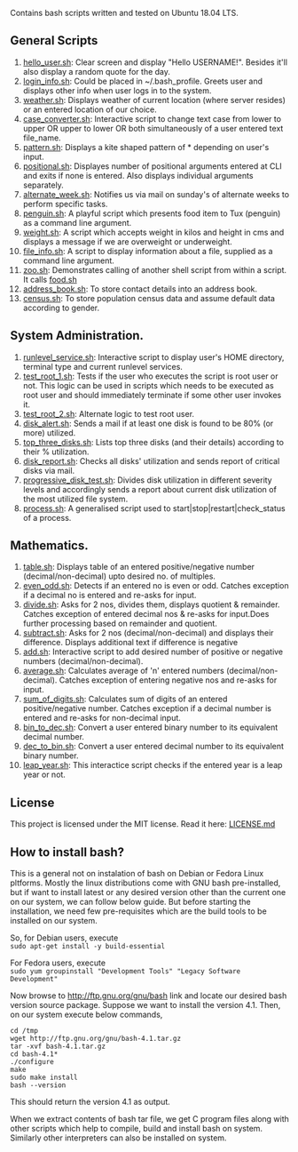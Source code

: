 Contains bash scripts written and tested on Ubuntu 18.04 LTS.

## General Scripts
1. [hello_user.sh](scripts/hello_user.sh): Clear screen and display "Hello USERNAME!". Besides it'll also display a random quote for the day.
2. [login_info.sh](scripts/login_info.sh): Could be placed in ~/.bash_profile. Greets user and displays other info when user logs in to the system.
3. [weather.sh](scripts/weather.sh): Displays weather of current location (where server resides) or an entered location of our choice.
4. [case_converter.sh](scripts/case_converter.sh): Interactive script to change text case from lower to upper OR upper to lower OR both simultaneously of a user entered text file_name.
5. [pattern.sh](scripts/pattern.sh): Displays a kite shaped pattern of * depending on user's input.
6. [positional.sh](scripts/positional.sh): Displayes number of positional arguments entered at CLI and exits if none is entered. Also displays individual arguments separately.
7. [alternate_week.sh](scripts/alternate_week.sh): Notifies us via mail on sunday's of alternate weeks to perform specific tasks.
8. [penguin.sh](scripts/penguin.sh): A playful script which presents food item to Tux (penguin) as a command line argument.
9. [weight.sh](scripts/weight.sh): A script which accepts weight in kilos and height in cms and displays a message if we are overweight or underweight.
10. [file_info.sh](scripts/file_info.sh): A script to display information about a file, supplied as a command line argument.
11. [zoo.sh](scriipts/zoo.sh): Demonstrates calling of another shell script from within a script. It calls [food.sh](scripts/food.sh)
12. [address_book.sh](scripts/address_book.sh): To store contact details into an address book.
13. [census.sh](scripts/census.sh): To store population census data and assume default data according to gender.

## System Administration.
1. [runlevel_service.sh](scripts/runlevel_service.sh): Interactive script to display user's HOME directory, terminal type and current runlevel services.
2. [test_root_1.sh](scripts/test_root_1.sh): Tests if the user who executes the script is root user or not. This logic can be used in scripts which needs to be executed as root user and should immediately terminate if some other user invokes it.
3. [test_root_2.sh](scripts/test_root_2.sh): Alternate logic to test root user.
4. [disk_alert.sh](scripts/disk_alert.sh): Sends a mail if at least one disk is found to be 80% (or more) utilized.
5. [top_three_disks.sh](scripts/top_three_disks.sh): Lists top three disks (and their details) according to their % utilization.
6. [disk_report.sh](scripts/disk_report.sh): Checks all disks' utilization and sends report of critical disks via mail.
7. [progressive_disk_test.sh](scripts/progressive_disk_test.sh): Divides disk utilization in different severity levels and accordingly sends a report about current disk utilization of the most utilized file system.
8. [process.sh](scripts/process.sh): A generalised script used to start|stop|restart|check_status of a process.

## Mathematics.
1. [table.sh](scripts/table.sh): Displays table of an entered positive/negative number (decimal/non-decimal) upto desired no. of multiples.
2. [even_odd.sh](scripts/even_odd.sh): Detects if an entered no is even or odd. Catches exception if a decimal no is entered and re-asks for input.
3. [divide.sh](scripts/divide.sh): Asks for 2 nos, divides them, displays quotient & remainder. Catches exception of entered decimal nos & re-asks for input.Does further processing based on remainder and quotient.
4. [subtract.sh](scripts/subtract.sh): Asks for 2 nos (decimal/non-decimal) and displays their difference. Displays additional text if difference is negative
5. [add.sh](scripts/add.sh): Interactive script to add desired number of positive or negative numbers (decimal/non-decimal).
6. [average.sh](scripts/average.sh): Calculates average of 'n' entered numbers (decimal/non-decimal). Catches exception of entering negative nos and re-asks for input.
7. [sum_of_digits.sh](scripts/sum_of_digits.sh): Calculates sum of digits of an entered positive/negative number. Catches exception if a decimal number is entered and re-asks for non-decimal input.
8. [bin_to_dec.sh](scripts/bin_to_dec.sh): Convert a user entered binary number to its equivalent decimal number.
9. [dec_to_bin.sh](scripts/dec_to_bin.sh): Convert a user entered decimal number to its equivalent binary number.
10. [leap_year.sh](scripts/leap_year.sh): This interactice script checks if the entered year is a leap year or not.

## License
This project is licensed under the MIT license. Read it here: [LICENSE.md](LICENSE.md)

## How to install bash?
This is a general not on instalation of bash on Debian or Fedora Linux pltforms. Mostly the linux distributions come with GNU bash pre-installed, but if want to install latest or any desired version other than the current one on our system, we can follow below guide. But before starting the installation, we need few pre-requisites which are the build tools to be installed on our system.

So, for Debian users, execute <br>
`sudo apt-get install -y build-essential`

For Fedora users, execute <br>
`sudo yum groupinstall "Development Tools" "Legacy Software Development"`

Now browse to http://ftp.gnu.org/gnu/bash link and locate our desired bash version source package. Suppose we want to install the version 4.1. Then, on our system execute below commands,

```
cd /tmp
wget http://ftp.gnu.org/gnu/bash-4.1.tar.gz
tar -xvf bash-4.1.tar.gz
cd bash-4.1*
./configure
make
sudo make install
bash --version
```

This should return the version 4.1 as output.

When we extract contents of bash tar file, we get C program files along with other scripts which help to compile, build and install bash on system. Similarly other interpreters can also be installed on system.
